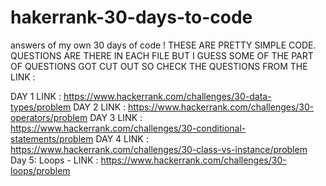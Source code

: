 # hakerrank-30-days-to-code
answers of my own 30 days of code !
THESE ARE PRETTY SIMPLE CODE.
QUESTIONS ARE THERE IN EACH FILE BUT I GUESS SOME OF THE PART OF QUESTIONS GOT CUT OUT SO CHECK THE QUESTIONS FROM THE LINK :

DAY 1 LINK : https://www.hackerrank.com/challenges/30-data-types/problem
DAY 2 LINK : https://www.hackerrank.com/challenges/30-operators/problem
DAY 3 LINK : https://www.hackerrank.com/challenges/30-conditional-statements/problem
DAY 4 LINK : https://www.hackerrank.com/challenges/30-class-vs-instance/problem
Day 5: Loops - LINK : https://www.hackerrank.com/challenges/30-loops/problem
